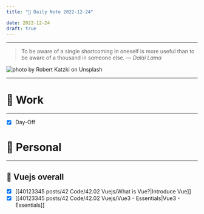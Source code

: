 ```yaml
---
title: "🌱 Daily Note 2022-12-24"

date: 2022-12-24
draft: true
---
```



---

> To be aware of a single shortcoming in oneself is more useful than to be aware of a thousand in someone else.
> — <cite>Dalai Lama</cite>

![photo by Robert Katzki on Unsplash](https://images.unsplash.com/photo-1591383496652-db773e57b1d0?crop=entropy&cs=tinysrgb&fm=jpg&ixid=MnwzNjM5Nzd8MHwxfHJhbmRvbXx8fHx8fHx8fDE2NzE4NTMyMjQ&ixlib=rb-4.0.3&q=80&w=500&h=500)

---


# 💼 Work
---
- [X] Day-Off


# 🌱 Personal
---

## 🌿 Vuejs overall

- [x] [[40123345 posts/42 Code/42.02 Vuejs/What is Vue?|Introduce Vue]]
- [x] [[40123345 posts/42 Code/42.02 Vuejs/Vue3 - Essentials|Vue3 - Essentials]] 
